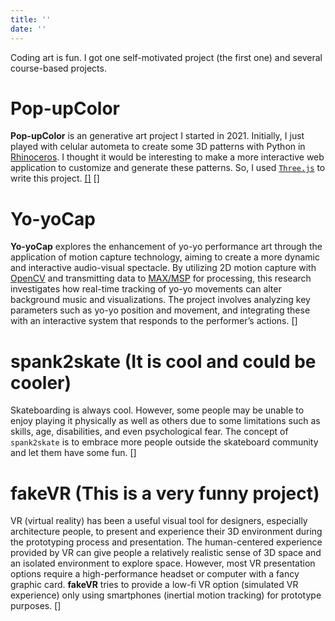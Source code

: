 ```yaml
---
title: ''
date: ''
---
```

Coding art is fun. I got one self-motivated project (the first one) and several course-based projects.


<div class="pagecard">

# Pop-upColor 
**Pop-upColor** is an generative art project I started in 2021. Initially, I just played with celular autometa to create some 3D patterns with Python in [Rhinoceros](https://www.rhino3d.com/). I thought it would be interesting to make a more interactive web application to customize and generate these patterns. So, I used [`Three.js`](https://threejs.org/) to write this project. [[<i class="fa-solid fa-diagram-project"></i>]](https://billbillbilly.github.io/portfolio-content/) [<i class="fa-solid fa-code"></i>]

</div>

<div class="pagecard">

# Yo-yoCap
**Yo-yoCap** explores the enhancement of yo-yo performance art through the application of motion capture technology, aiming to create a more dynamic and interactive audio-visual spectacle. By utilizing 2D motion capture with [OpenCV](https://github.com/opencv/opencv) and transmitting data to [MAX/MSP](https://cycling74.com/products/max) for processing, this research investigates how real-time tracking of yo-yo movements can alter background music and visualizations. The project involves analyzing key parameters such as yo-yo position and movement, and integrating these with an interactive system that responds to the performer’s actions. [<i class="fa-solid fa-video"></i>]

</div>

<div class="pagecard">

# spank2skate (It is cool and could be cooler)
Skateboarding is always cool. However, some people may be unable to enjoy playing it physically as well as others due to some limitations such as skills, age, disabilities, and even psychological fear. The concept of `spank2skate` is to embrace more people outside the skateboard community and let them have some fun. [<i class="fa-solid fa-video"></i>]

</div>

<div class="pagecard">

# fakeVR (This is a very funny project) 
VR (virtual reality) has been a useful visual tool for designers, especially architecture people, to present and experience their 3D environment during the prototyping process and presentation. The human-centered experience provided by VR can give people a relatively realistic sense of 3D space and an isolated environment to explore space. However, most VR presentation options require a high-performance headset or computer with a fancy graphic card. **fakeVR** tries to provide a low-fi VR option (simulated VR experience) only using smartphones (inertial motion tracking) for prototype purposes. [<i class="fa-solid fa-video"></i>]

</div>
